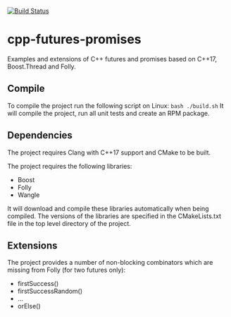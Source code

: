 [![Build Status](https://travis-ci.org/tdauth/cpp-futures-promises.svg?branch=master)](https://travis-ci.org/tdauth/cpp-futures-promises.svg?branch=master)

# cpp-futures-promises
Examples  and extensions of C++ futures and promises based on C++17, Boost.Thread and Folly.

## Compile
To compile the project run the following script on Linux:
`bash ./build.sh`
It will compile the project, run all unit tests and create an RPM package.

## Dependencies
The project requires Clang with C++17 support and CMake to be built.

The project requires the following libraries:
* Boost
* Folly
* Wangle

It will download and compile these libraries automatically when being compiled.
The versions of the libraries are specified in the CMakeLists.txt file in the top level directory of the project.

## Extensions
The project provides a number of non-blocking combinators which are missing from Folly (for two futures only):
* firstSuccess()
* firstSuccessRandom()
* ...
* orElse()